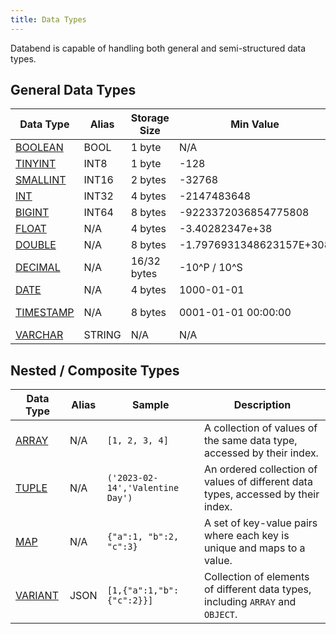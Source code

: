 ```yaml
---
title: Data Types
---
```


Databend is capable of handling both general and semi-structured data types.

## General Data Types

| Data Type                                                           | Alias  | Storage Size | Min Value                | Max Value                      | 
|---------------------------------------------------------------------|--------|--------------|--------------------------|--------------------------------|
| [BOOLEAN](./00-data-type-logical-types.md)                          | BOOL   | 1 byte       | N/A                      | N/A                            |
| [TINYINT](./10-data-type-numeric-types.md#integer-data-types)       | INT8   | 1 byte       | -128                     | 127                            |
| [SMALLINT](./10-data-type-numeric-types.md#integer-data-types)      | INT16  | 2 bytes      | -32768                   | 32767                          |
| [INT](./10-data-type-numeric-types.md#integer-data-types)           | INT32  | 4 bytes      | -2147483648              | 2147483647                     |
| [BIGINT](./10-data-type-numeric-types.md#integer-data-types)        | INT64  | 8 bytes      | -9223372036854775808     | 9223372036854775807            |
| [FLOAT](./10-data-type-numeric-types.md#floating-point-data-types)  | N/A    | 4 bytes      | -3.40282347e+38          | 3.40282347e+38                 |
| [DOUBLE](./10-data-type-numeric-types.md#floating-point-data-types) | N/A    | 8 bytes      | -1.7976931348623157E+308 | 1.7976931348623157E+308        |
| [DECIMAL](./11-data-type-decimal-types.md)                          | N/A    | 16/32 bytes  | -10^P / 10^S             | 10^P / 10^S                    |
| [DATE](./20-data-type-time-date-types.md)                           | N/A    | 4 bytes      | 1000-01-01               | 9999-12-31                     |
| [TIMESTAMP](./20-data-type-time-date-types.md)                      | N/A    | 8 bytes      | 0001-01-01 00:00:00      | 9999-12-31 23:59:59.999999 UTC |
| [VARCHAR](./30-data-type-string-types.md)                           | STRING | N/A          | N/A                      | N/A                            |


## Nested / Composite Types

| Data Type                              | Alias | Sample                           | Description                                                                       |
|----------------------------------------|-------|----------------------------------|-----------------------------------------------------------------------------------|
| [ARRAY](./40-data-type-array-types.md) | N/A   | `[1, 2, 3, 4]`                   | A collection of values of the same data type, accessed by their index.            |
| [TUPLE](./41-data-type-tuple-types.md) | N/A   | `('2023-02-14','Valentine Day')` | An ordered collection of values of different data types, accessed by their index. |
| [MAP](./42-data-type-map.md)           | N/A   | `{"a":1, "b":2, "c":3}`          | A set of key-value pairs where each key is unique and maps to a value.            |                             |
| [VARIANT](./43-data-type-variant.md)   | JSON  | `[1,{"a":1,"b":{"c":2}}]`        | Collection of elements of different data types, including `ARRAY` and `OBJECT`.   |